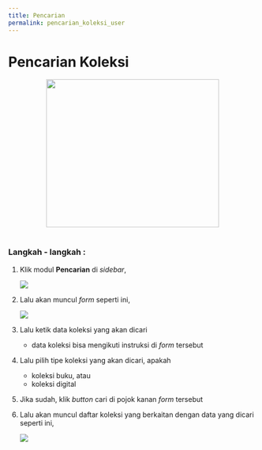 ```yaml
---
title: Pencarian
permalink: pencarian_koleksi_user
---
```


# **Pencarian Koleksi**

<center><img src="{{site.baseurl}}/assets/img/pencarian_koleksi_user_modul.jpg" width="350px" height="300px"></center>


<br>

### Langkah - langkah :

1. Klik modul **Pencarian** di *sidebar*,
	
	<img src="{{site.baseurl}}/assets/img/pencarian_koleksi_user1.png">

2. Lalu akan muncul *form* seperti ini,

	<img src="{{site.baseurl}}/assets/img/pencarian_koleksi2.png">

3. Lalu ketik data koleksi yang akan dicari
	- data koleksi bisa mengikuti instruksi di *form* tersebut

4. Lalu pilih tipe koleksi yang akan dicari, apakah
	- koleksi buku, atau
	- koleksi digital	

5. Jika sudah, klik *button* cari di pojok kanan *form* tersebut

6. Lalu akan muncul daftar koleksi yang berkaitan dengan data yang dicari seperti ini,

	<img src="{{site.baseurl}}/assets/img/pencarian_koleksi3.png">

